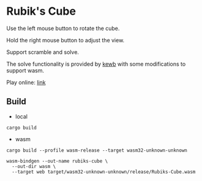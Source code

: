 # Rubik's Cube

Use the left mouse button to rotate the cube.

Hold the right mouse button to adjust the view.

Support scramble and solve.

The solve functionality is provided by [kewb](https://github.com/luckasRanarison/kewb) with some modifications to support wasm.

Play online: [link](https://cygao90.github.io/games/rubiks-cube/)

## Build
- local
```
cargo build
```

- wasm
```
cargo build --profile wasm-release --target wasm32-unknown-unknown

wasm-bindgen --out-name rubiks-cube \
  --out-dir wasm \
  --target web target/wasm32-unknown-unknown/release/Rubiks-Cube.wasm
```
